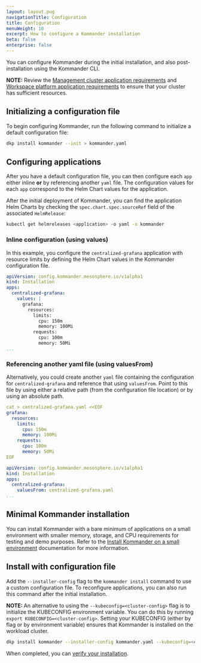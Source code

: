 ```yaml
---
layout: layout.pug
navigationTitle: Configuration
title: Configuration
menuWeight: 10
excerpt: How to configure a Kommander installation
beta: false
enterprise: false
---
```


You can configure Kommander during the initial installation, and also post-installation using the Kommander CLI.

<p class="message--note"><strong>NOTE:</strong> Review the <a href="../mgmt-cluster-apps">Management cluster application requirements</a> and <a href="../../workspaces/applications/platform-applications/platform-application-requirements">Workspace platform application requirements</a> to ensure that your cluster has sufficient resources.</p>

## Initializing a configuration file

To begin configuring Kommander, run the following command to initialize a default configuration file:

```bash
dkp install kommander --init > kommander.yaml
```

## Configuring applications

After you have a default configuration file, you can then configure each `app` either inline **or** by referencing another `yaml` file. The configuration values for each `app` correspond to the Helm Chart values for the application.

After the initial deployment of Kommander, you can find the application Helm Charts by checking the `spec.chart.spec.sourceRef` field of the associated `HelmRelease`:

```bash
kubectl get helmreleases <application> -o yaml -n kommander
```

### Inline configuration (using values)

In this example, you configure the `centralized-grafana` application with resource limits by defining the Helm Chart values in the Kommander configuration file.

```yaml
apiVersion: config.kommander.mesosphere.io/v1alpha1
kind: Installation
apps:
  centralized-grafana:
    values: |
      grafana:
        resources:
          limits:
            cpu: 150m
            memory: 100Mi
          requests:
            cpu: 100m
            memory: 50Mi
...
```

### Referencing another yaml file (using valuesFrom)

Alternatively, you could create another `yaml` file containing the configuration for `centralized-grafana` and reference that using `valuesFrom`. Point to this file by using either a relative path (from the configuration file location) or by using an absolute path.

```yaml
cat > centralized-grafana.yaml <<EOF
grafana:
  resources:
    limits:
      cpu: 150m
      memory: 100Mi
    requests:
      cpu: 100m
      memory: 50Mi
EOF
```

```yaml
apiVersion: config.kommander.mesosphere.io/v1alpha1
kind: Installation
apps:
  centralized-grafana:
    valuesFrom: centralized-grafana.yaml
...
```

## Minimal Kommander installation

You can install Kommander with a bare minimum of applications on a small environment with smaller memory, storage, and CPU requirements for testing and demo purposes. Refer to the [Install Kommander on a small environment][small_env] documentation for more information.

## Install with configuration file

Add the `--installer-config` flag to the `kommander install` command to use a custom configuration file. To reconfigure applications, you can also run this command after the initial installation.

<p class="message--note"><strong>NOTE: </strong>An alternative to using the <code>--kubeconfig=&lt;cluster-config&gt;</code> flag is to initialize the KUBECONFIG environment variable. You can do this by running <code>export KUBECONFIG=&lt;cluster-config&gt;</code>. Setting your KUBECONFIG (either by flag or by environment variable) ensures that Kommander is installed on the workload cluster.</p>

```bash
dkp install kommander --installer-config kommander.yaml --kubeconfig=<cluster-kubeconfig>
```

When completed, you can [verify your installation](../networked#verify-installation).

[small_env]: ../small-environment/
